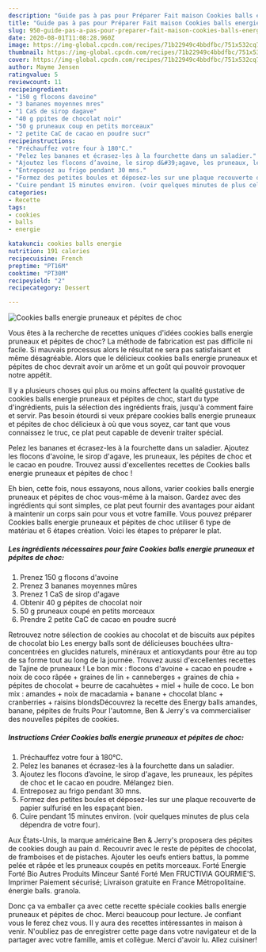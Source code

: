 ```yaml
---
description: "Guide pas à pas pour Préparer Fait maison Cookies balls energie pruneaux et pépites de choc"
title: "Guide pas à pas pour Préparer Fait maison Cookies balls energie pruneaux et pépites de choc"
slug: 950-guide-pas-a-pas-pour-preparer-fait-maison-cookies-balls-energie-pruneaux-et-pepites-de-choc
date: 2020-08-01T11:08:28.960Z
image: https://img-global.cpcdn.com/recipes/71b22949c4bbdfbc/751x532cq70/cookies-balls-energie-pruneaux-et-pepites-de-choc-photo-principale-de-la-recette.jpg
thumbnail: https://img-global.cpcdn.com/recipes/71b22949c4bbdfbc/751x532cq70/cookies-balls-energie-pruneaux-et-pepites-de-choc-photo-principale-de-la-recette.jpg
cover: https://img-global.cpcdn.com/recipes/71b22949c4bbdfbc/751x532cq70/cookies-balls-energie-pruneaux-et-pepites-de-choc-photo-principale-de-la-recette.jpg
author: Mayme Jensen
ratingvalue: 5
reviewcount: 11
recipeingredient:
- "150 g flocons davoine"
- "3 bananes moyennes mres"
- "1 CaS de sirop dagave"
- "40 g ppites de chocolat noir"
- "50 g pruneaux coup en petits morceaux"
- "2 petite CaC de cacao en poudre sucr"
recipeinstructions:
- "Préchauffez votre four à 180°C."
- "Pelez les bananes et écrasez-les à la fourchette dans un saladier."
- "Ajoutez les flocons d’avoine, le sirop d&#39;agave, les pruneaux, les pépites de choc et le cacao en poudre. Mélangez bien."
- "Entreposez au frigo pendant 30 mns."
- "Formez des petites boules et déposez-les sur une plaque recouverte de papier sulfurisé en les espaçant bien."
- "Cuire pendant 15 minutes environ. (voir quelques minutes de plus cela dépendra de votre four)."
categories:
- Recette
tags:
- cookies
- balls
- energie

katakunci: cookies balls energie 
nutrition: 191 calories
recipecuisine: French
preptime: "PT16M"
cooktime: "PT30M"
recipeyield: "2"
recipecategory: Dessert

---
```



![Cookies balls energie pruneaux et pépites de choc](https://img-global.cpcdn.com/recipes/71b22949c4bbdfbc/751x532cq70/cookies-balls-energie-pruneaux-et-pepites-de-choc-photo-principale-de-la-recette.jpg)

Vous êtes à la recherche de recettes uniques d'idées cookies balls energie pruneaux et pépites de choc? La méthode de fabrication est pas difficile ni facile. Si mauvais processus alors le résultat ne sera pas satisfaisant et même désagréable. Alors que le délicieux cookies balls energie pruneaux et pépites de choc devrait avoir un arôme et un goût qui pouvoir provoquer notre appétit.

Il y a plusieurs choses qui plus ou moins affectent la qualité gustative de cookies balls energie pruneaux et pépites de choc, start du type d'ingrédients, puis la sélection des ingrédients frais, jusqu'à comment faire et servir. Pas besoin étourdi si veux prépare cookies balls energie pruneaux et pépites de choc délicieux à où que vous soyez, car tant que vous connaissez le truc, ce plat peut capable de devenir traiter spécial.

Pelez les bananes et écrasez-les à la fourchette dans un saladier. Ajoutez les flocons d&#39;avoine, le sirop d&#39;agave, les pruneaux, les pépites de choc et le cacao en poudre. Trouvez aussi d&#39;excellentes recettes de Cookies balls energie pruneaux et pépites de choc !


Eh bien, cette fois, nous essayons, nous allons, varier cookies balls energie pruneaux et pépites de choc vous-même à la maison. Gardez avec des ingrédients qui sont simples, ce plat peut fournir des avantages pour aidant à maintenir un corps sain pour vous et votre famille. Vous pouvez préparer Cookies balls energie pruneaux et pépites de choc utiliser 6 type de matériau et 6 étapes création. Voici les étapes to préparer le plat.

<!--inarticleads1-->

##### Les ingrédients nécessaires pour faire Cookies balls energie pruneaux et pépites de choc:

1. Prenez 150 g flocons d&#39;avoine
1. Prenez 3 bananes moyennes mûres
1. Prenez 1 CaS de sirop d&#39;agave
1. Obtenir 40 g pépites de chocolat noir
1.  50 g pruneaux coupé en petits morceaux
1. Prendre 2 petite CaC de cacao en poudre sucré


Retrouvez notre sélection de cookies au chocolat et de biscuits aux pépites de chocolat bio Les energy balls sont de délicieuses bouchées ultra-concentrées en glucides naturels, minéraux et antioxydants pour être au top de sa forme tout au long de la journée. Trouvez aussi d&#39;excellentes recettes de Tajine de pruneaux ! Le bon mix : flocons d&#39;avoine + cacao en poudre + noix de coco râpée + graines de lin + canneberges + graines de chia + pépites de chocolat + beurre de cacahuètes + miel + huile de coco. Le bon mix : amandes + noix de macadamia + banane + chocolat blanc + cranberries + raisins blondsDécouvrez la recette des Energy balls amandes, banane, pépites de fruits Pour l&#39;automne, Ben &amp; Jerry&#39;s va commercialiser des nouvelles pépites de cookies. 

<!--inarticleads2-->

##### Instructions Créer Cookies balls energie pruneaux et pépites de choc:

1. Préchauffez votre four à 180°C.
1. Pelez les bananes et écrasez-les à la fourchette dans un saladier.
1. Ajoutez les flocons d’avoine, le sirop d&#39;agave, les pruneaux, les pépites de choc et le cacao en poudre. Mélangez bien.
1. Entreposez au frigo pendant 30 mns.
1. Formez des petites boules et déposez-les sur une plaque recouverte de papier sulfurisé en les espaçant bien.
1. Cuire pendant 15 minutes environ. (voir quelques minutes de plus cela dépendra de votre four).


Aux États-Unis, la marque américaine Ben &amp; Jerry&#39;s proposera des pépites de cookies dough au pain d. Recouvrir avec le reste de pépites de chocolat, de framboises et de pistaches. Ajouter les oeufs entiers battus, la pomme pelée et râpée et les pruneaux coupés en petits morceaux. Forté Energie Forté Bio Autres Produits Minceur Santé Forté Men FRUCTIVIA GOURMIE&#39;S. Imprimer Paiement sécurisé; Livraison gratuite en France Métropolitaine. énergie balls. granola. 


Donc ça va emballer ça avec cette recette spéciale cookies balls energie pruneaux et pépites de choc. Merci beaucoup pour lecture. Je confiant vous le ferez chez vous. Il y aura des recettes  intéressantes in maison à venir. N'oubliez pas de enregistrer cette page dans votre navigateur et de la partager avec votre famille, amis et collègue. Merci d'avoir lu. Allez cuisiner!
